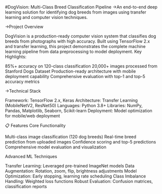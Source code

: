 #DogVision: Multi-Class Breed Classification Pipeline
->An end-to-end deep learning solution for identifying dog breeds from images using transfer learning and computer vision techniques.

->Project Overview

DogVision is a production-ready computer vision system that classifies dog breeds from photographs with high accuracy. Built using TensorFlow 2.x and transfer learning, this project demonstrates the complete machine learning pipeline from data preprocessing to model deployment.
Key Highlights:

 85%+ accuracy on 120-class classification
 20,000+ images processed from Stanford Dogs Dataset
 Production-ready architecture with mobile deployment capability
 Comprehensive evaluation with top-1 and top-5 accuracy metrics

->Technical Stack

Framework: TensorFlow 2.x, Keras
Architecture: Transfer Learning (MobileNetV2, ResNet50)
Languages: Python 3.8+
Libraries: NumPy, Pandas, Matplotlib, Seaborn, Scikit-learn
Deployment: Model optimization for mobile/web deployment

📋 Features
Core Functionality

Multi-class image classification (120 dog breeds)
Real-time breed prediction from uploaded images
Confidence scoring and top-5 predictions
Comprehensive model evaluation and visualization

Advanced ML Techniques

Transfer Learning: Leveraged pre-trained ImageNet models
Data Augmentation: Rotation, zoom, flip, brightness adjustments
Model Optimization: Early stopping, learning rate scheduling
Class Imbalance Handling: Weighted loss functions
Robust Evaluation: Confusion matrices, classification reports
